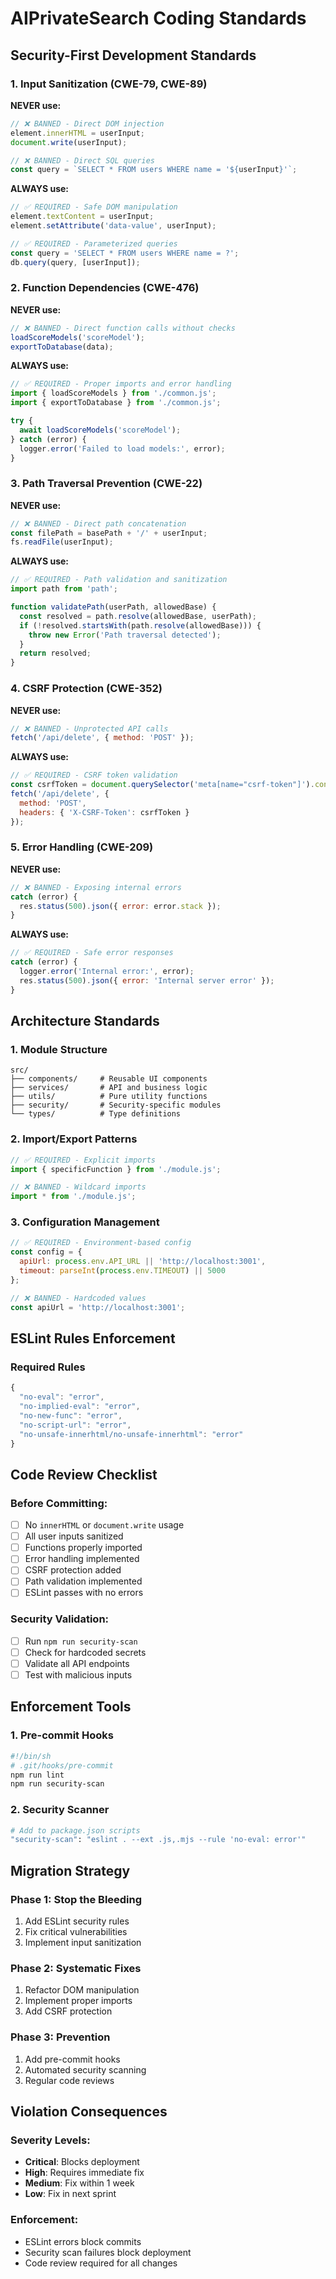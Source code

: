 # AIPrivateSearch Coding Standards

## Security-First Development Standards

### 1. Input Sanitization (CWE-79, CWE-89)

**NEVER use:**
```javascript
// ❌ BANNED - Direct DOM injection
element.innerHTML = userInput;
document.write(userInput);

// ❌ BANNED - Direct SQL queries  
const query = `SELECT * FROM users WHERE name = '${userInput}'`;
```

**ALWAYS use:**
```javascript
// ✅ REQUIRED - Safe DOM manipulation
element.textContent = userInput;
element.setAttribute('data-value', userInput);

// ✅ REQUIRED - Parameterized queries
const query = 'SELECT * FROM users WHERE name = ?';
db.query(query, [userInput]);
```

### 2. Function Dependencies (CWE-476)

**NEVER use:**
```javascript
// ❌ BANNED - Direct function calls without checks
loadScoreModels('scoreModel');
exportToDatabase(data);
```

**ALWAYS use:**
```javascript
// ✅ REQUIRED - Proper imports and error handling
import { loadScoreModels } from './common.js';
import { exportToDatabase } from './common.js';

try {
  await loadScoreModels('scoreModel');
} catch (error) {
  logger.error('Failed to load models:', error);
}
```

### 3. Path Traversal Prevention (CWE-22)

**NEVER use:**
```javascript
// ❌ BANNED - Direct path concatenation
const filePath = basePath + '/' + userInput;
fs.readFile(userInput);
```

**ALWAYS use:**
```javascript
// ✅ REQUIRED - Path validation and sanitization
import path from 'path';

function validatePath(userPath, allowedBase) {
  const resolved = path.resolve(allowedBase, userPath);
  if (!resolved.startsWith(path.resolve(allowedBase))) {
    throw new Error('Path traversal detected');
  }
  return resolved;
}
```

### 4. CSRF Protection (CWE-352)

**NEVER use:**
```javascript
// ❌ BANNED - Unprotected API calls
fetch('/api/delete', { method: 'POST' });
```

**ALWAYS use:**
```javascript
// ✅ REQUIRED - CSRF token validation
const csrfToken = document.querySelector('meta[name="csrf-token"]').content;
fetch('/api/delete', {
  method: 'POST',
  headers: { 'X-CSRF-Token': csrfToken }
});
```

### 5. Error Handling (CWE-209)

**NEVER use:**
```javascript
// ❌ BANNED - Exposing internal errors
catch (error) {
  res.status(500).json({ error: error.stack });
}
```

**ALWAYS use:**
```javascript
// ✅ REQUIRED - Safe error responses
catch (error) {
  logger.error('Internal error:', error);
  res.status(500).json({ error: 'Internal server error' });
}
```

## Architecture Standards

### 1. Module Structure
```
src/
├── components/     # Reusable UI components
├── services/       # API and business logic
├── utils/          # Pure utility functions
├── security/       # Security-specific modules
└── types/          # Type definitions
```

### 2. Import/Export Patterns
```javascript
// ✅ REQUIRED - Explicit imports
import { specificFunction } from './module.js';

// ❌ BANNED - Wildcard imports
import * from './module.js';
```

### 3. Configuration Management
```javascript
// ✅ REQUIRED - Environment-based config
const config = {
  apiUrl: process.env.API_URL || 'http://localhost:3001',
  timeout: parseInt(process.env.TIMEOUT) || 5000
};

// ❌ BANNED - Hardcoded values
const apiUrl = 'http://localhost:3001';
```

## ESLint Rules Enforcement

### Required Rules
```javascript
{
  "no-eval": "error",
  "no-implied-eval": "error", 
  "no-new-func": "error",
  "no-script-url": "error",
  "no-unsafe-innerhtml/no-unsafe-innerhtml": "error"
}
```

## Code Review Checklist

### Before Committing:
- [ ] No `innerHTML` or `document.write` usage
- [ ] All user inputs sanitized
- [ ] Functions properly imported
- [ ] Error handling implemented
- [ ] CSRF protection added
- [ ] Path validation implemented
- [ ] ESLint passes with no errors

### Security Validation:
- [ ] Run `npm run security-scan`
- [ ] Check for hardcoded secrets
- [ ] Validate all API endpoints
- [ ] Test with malicious inputs

## Enforcement Tools

### 1. Pre-commit Hooks
```bash
#!/bin/sh
# .git/hooks/pre-commit
npm run lint
npm run security-scan
```

### 2. Security Scanner
```bash
# Add to package.json scripts
"security-scan": "eslint . --ext .js,.mjs --rule 'no-eval: error'"
```

## Migration Strategy

### Phase 1: Stop the Bleeding
1. Add ESLint security rules
2. Fix critical vulnerabilities
3. Implement input sanitization

### Phase 2: Systematic Fixes  
1. Refactor DOM manipulation
2. Implement proper imports
3. Add CSRF protection

### Phase 3: Prevention
1. Add pre-commit hooks
2. Automated security scanning
3. Regular code reviews

## Violation Consequences

### Severity Levels:
- **Critical**: Blocks deployment
- **High**: Requires immediate fix
- **Medium**: Fix within 1 week
- **Low**: Fix in next sprint

### Enforcement:
- ESLint errors block commits
- Security scan failures block deployment
- Code review required for all changes
